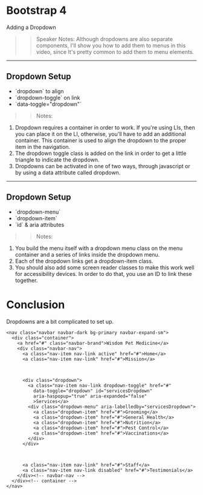 <!-- .slide: data-state="title" -->
# Bootstrap 4
Adding a Dropdown

> > Speaker Notes:
Although dropdowns are also separate components, I'll show you how to add them to menus in this video, since It's pretty common to add them to menu elements.

---

<!-- .slide: data-state="hasicon" -->

## <i class="fa fa-bars"></i> Dropdown Setup
<ul>
	<li class="fragment">`dropdown` to align</li>
	<li class="fragment">`dropdown-toggle` on link</li>
	<li class="fragment">`data-toggle="dropdown"`</li>
</ul>

> > Notes:
1. Dropdown requires a container in order to work. If you're using LIs, then you can place it on the LI, otherwise, you'll have to add an additional container. This container is used to align the dropdown to the proper item in the navigation.
1. The dropdown toggle class is added on the link in order to get a little triangle to indicate the dropdown.
1. Dropdowns can be activated in one of two ways, through javascript or by using a data attribute called dropdown.

---

<!-- .slide: data-state="hasicon" -->

## <i class="fa fa-bars"></i> Dropdown Setup
<ul>
	<li class="fragment">`dropdown-menu`</li>
	<li class="fragment">`dropdown-item`</li>
	<li class="fragment">`id` & aria attributes</li>
</ul>

> > Notes:
1. You build the menu itself with a dropdown menu class on the menu container and a series of links inside the dropdown menu.
1. Each of the dropdown links get a dropdown-item class.
1. You should also add some screen reader classes to make this work well for accessibility devices. In order to do that, you use an ID to link these together.

# Conclusion
Dropdowns are a bit complicated to set up.

```
<nav class="navbar navbar-dark bg-primary navbar-expand-sm">
  <div class="container">
    <a href="#" class="navbar-brand">Wisdom Pet Medicine</a>
    <div class="navbar-nav">
      <a class="nav-item nav-link active" href="#">Home</a>
      <a class="nav-item nav-link" href="#">Mission</a>



      <div class="dropdown">
        <a class="nav-item nav-link dropdown-toggle" href="#"
          data-toggle="dropdown" id="servicesDropdown"
          aria-haspopup="true" aria-expanded="false"
          >Services</a>
        <div class="dropdown-menu" aria-labelledby="servicesDropdown">
          <a class="dropdown-item" href="#">Grooming</a>
          <a class="dropdown-item" href="#">General Health</a>
          <a class="dropdown-item" href="#">Nutrition</a>
          <a class="dropdown-item" href="#">Pest Control</a>
          <a class="dropdown-item" href="#">Vaccinations</a>
        </div>
      </div>



      <a class="nav-item nav-link" href="#">Staff</a>
      <a class="nav-item nav-link disabled" href="#">Testimonials</a>
    </div><!-- navbar-nav -->
  </div><!-- container -->
</nav>

```
